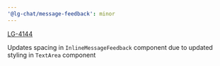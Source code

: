 ```yaml
---
'@lg-chat/message-feedback': minor
---
```


[LG-4144](https://jira.mongodb.org/browse/LG-4144)

Updates spacing in `InlineMessageFeedback` component due to updated styling in `TextArea` component
